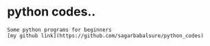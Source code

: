 # python codes..
	Some python programs for beginners
	[my github link](https://github.com/sagarbabalsure/python_codes)
